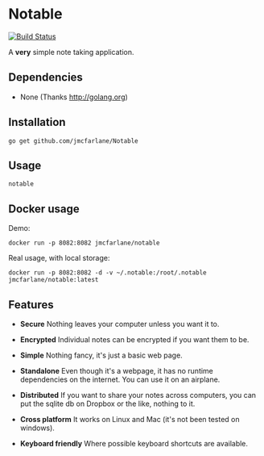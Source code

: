 # Notable

[![Build Status](https://travis-ci.org/jmcfarlane/notable.svg?branch=golang)](https://github.com/jmcfarlane/notable/tree/golang)

A **very** simple note taking application.

## Dependencies

- None (Thanks http://golang.org)

## Installation

```
go get github.com/jmcfarlane/Notable
```

## Usage

```
notable
```

## Docker usage

Demo:

```
docker run -p 8082:8082 jmcfarlane/notable
```

Real usage, with local storage:

```
docker run -p 8082:8082 -d -v ~/.notable:/root/.notable jmcfarlane/notable:latest
```

## Features

- **Secure**
  Nothing leaves your computer unless you want it to.

- **Encrypted**
  Individual notes can be encrypted if you want them to be.

- **Simple**
  Nothing fancy, it's just a basic web page.

- **Standalone**
  Even though it's a webpage, it has no runtime dependencies on the
  internet.  You can use it on an airplane.

- **Distributed**
  If you want to share your notes across computers, you can put the
  sqlite db on Dropbox or the like, nothing to it.

- **Cross platform**
  It works on Linux and Mac (it's not been tested on windows).

- **Keyboard friendly**
  Where possible keyboard shortcuts are available.
